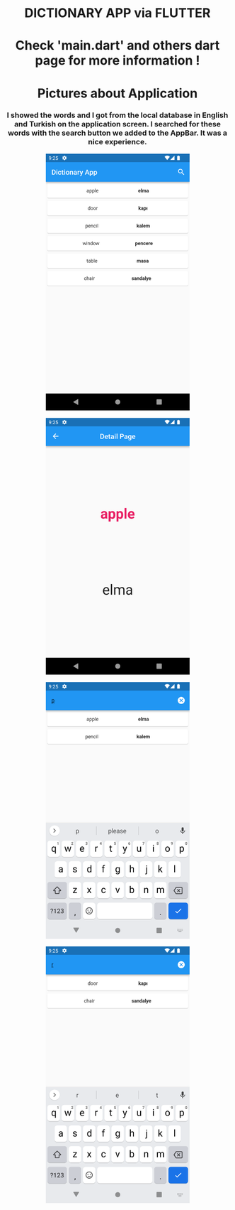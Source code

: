 <h1 align="center"> DICTIONARY APP via FLUTTER</h1> 
<h1 align="center">Check 'main.dart' and others dart page for more information ! </h1> 
<h1 align="center">Pictures about Application</h1> 
<h3 align="center">I showed the words and I got from the local database in English and Turkish on the application screen. I searched for these words with the search button we added to the AppBar. It was a nice experience.
</h3> 


<p align="center">
  <img src="https://github.com/sametTonbul/dictionary_app_english_turkish/blob/sqlite_and_finalstatus_app/lib/screenshots/Screenshot_1664097912.png" width="325" height="578" />
  
<p align="center">
  <img src="https://github.com/sametTonbul/dictionary_app_english_turkish/blob/sqlite_and_finalstatus_app/lib/screenshots/Screenshot_1664097915.png" width="325" height="578" />
  
<p align="center">
  <img src="https://github.com/sametTonbul/dictionary_app_english_turkish/blob/sqlite_and_finalstatus_app/lib/screenshots/Screenshot_1664097923.png" width="325" height="578" />
  
<p align="center">
  <img src="https://github.com/sametTonbul/dictionary_app_english_turkish/blob/sqlite_and_finalstatus_app/lib/screenshots/Screenshot_1664097933.png" width="325" height="578" />
